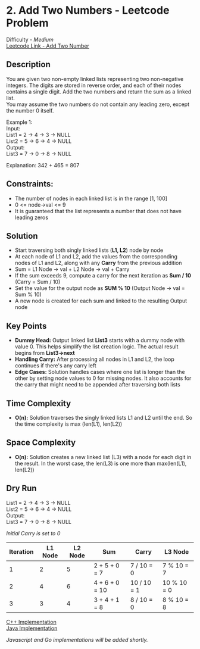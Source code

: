 # 2. Add Two Numbers - Leetcode Problem
Difficulty - *Medium*  
[Leetcode Link - Add Two Number](https://leetcode.com/problems/add-two-numbers/)
## Description
You are given two non-empty linked lists representing two non-negative integers. The digits are stored in reverse order, and each of their nodes contains a single digit. Add the two numbers and return the sum as a linked list.  
You may assume the two numbers do not contain any leading zero, except the number 0 itself.

Example 1:  
Input:  
List1 = 2 -> 4 -> 3 -> NULL  
List2 = 5 -> 6 -> 4 -> NULL  
Output:  
List3 = 7 -> 0 -> 8 -> NULL  

Explanation: 342 + 465 = 807

## Constraints:
* The number of nodes in each linked list is in the range [1, 100]
* 0 <= node->val <= 9
* It is guaranteed that the list represents a number that does not have leading zeros

## Solution
* Start traversing both singly linked lists (**L1, L2**) node by node
* At each node of L1 and L2, add the values from the corresponding nodes of L1 and L2, along with any **Carry** from the previous addition
* Sum = L1 Node -> val + L2 Node -> val + Carry
* If the sum exceeds 9, compute a carry for the next iteration as **Sum / 10** (Carry = Sum / 10)
* Set the value for the output node as **SUM % 10** (Output Node -> val  = Sum % 10)
* A new node is created for each sum and linked to the resulting Output node

## Key Points
* **Dummy Head:** Output linked list **List3** starts with a dummy node with value 0. This helps simplify the list creation logic. The actual result begins from **List3->next**
* **Handling Carry:** After processing all nodes in L1 and L2, the loop continues if there's any carry left
* **Edge Cases:** Solution handles cases where one list is longer than the other by setting node values to 0 for missing nodes. It also accounts for the carry that might need to be appended after traversing both lists

## Time Complexity
* **O(n):** Solution traverses the singly linked lists L1 and L2 until the end. So the time complexity is max (len(L1), len(L2))

## Space Complexity
* **O(n):** Solution creates a new linked list (L3) with a node for each digit in the result. In the worst case, the len(L3) is one more than max(len(L1), len(L2))

## Dry Run
List1 = 2 -> 4 -> 3 -> NULL  
List2 = 5 -> 6 -> 4 -> NULL  
Output:  
List3 = 7 -> 0 -> 8 -> NULL  

*Initial Carry is set to 0*

| Iteration   | L1 Node  | L2 Node  | Sum             | Carry       | L3 Node     |
| ----------- | -------- | -------- | --------------- | ----------- | ----------- |
| 1           | 2        | 5        | 2 + 5 + 0 = 7   | 7 / 10 = 0  | 7 % 10 = 7  |
| 2           | 4        | 6        | 4 + 6 + 0 = 10  | 10 / 10 = 1 | 10 % 10 = 0 |
| 3           | 3        | 4        | 3 + 4 + 1 = 8   | 8 / 10 = 0  | 8 % 10 = 8  |

[C++ Implementation](./addTwoNumbers.cpp)  
[Java Implementation](./Solution.java)

*Javascript and Go implementations will be added shortly.*
